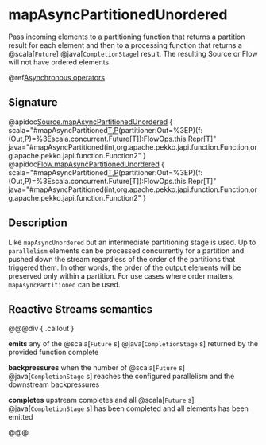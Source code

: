 # mapAsyncPartitionedUnordered

Pass incoming elements to a partitioning function that returns a partition result for each element and then to a processing function that returns a @scala[`Future`] @java[`CompletionStage`] result. The resulting Source or Flow will not have ordered elements.

@ref[Asynchronous operators](../index.md#asynchronous-operators)

## Signature

@apidoc[Source.mapAsyncPartitionedUnordered](Source) { scala="#mapAsyncPartitioned[T,P](parallelism:Int)(partitioner:Out=%3EP)(f:(Out,P)=%3Escala.concurrent.Future[T]):FlowOps.this.Repr[T]" java="#mapAsyncPartitioned(int,org.apache.pekko.japi.function.Function,org.apache.pekko.japi.function.Function2" }
@apidoc[Flow.mapAsyncPartitionedUnordered](Source) { scala="#mapAsyncPartitioned[T,P](parallelism:Int)(partitioner:Out=%3EP)(f:(Out,P)=%3Escala.concurrent.Future[T]):FlowOps.this.Repr[T]" java="#mapAsyncPartitioned(int,org.apache.pekko.japi.function.Function,org.apache.pekko.japi.function.Function2" }

## Description

Like `mapAsyncUnordered` but an intermediate partitioning stage is used.
Up to `parallelism` elements can be processed concurrently for a partition and pushed down the stream regardless of the
order of the partitions that triggered them. In other words, the order of the output elements will be preserved only within a partition.
For use cases where order matters, `mapAsyncPartitioned` can be used.

## Reactive Streams semantics

@@@div { .callout }

**emits** any of the @scala[`Future` s] @java[`CompletionStage` s] returned by the provided function complete

**backpressures** when the number of @scala[`Future` s] @java[`CompletionStage` s] reaches the configured parallelism and the downstream backpressures

**completes** upstream completes and all @scala[`Future` s] @java[`CompletionStage` s] has been completed  and all elements has been emitted

@@@
